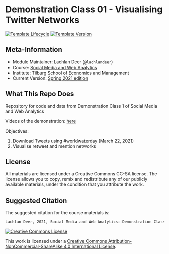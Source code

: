 # Demonstration Class 01 - Visualising Twitter Networks

[![Template Lifecycle](https://img.shields.io/badge/lifecycle-experimental-red.svg)](https://www.tidyverse.org/lifecycle/#experimental)
[![Template Version](https://img.shields.io/badge/version-2021-green.svg)]()

## Meta-Information

* Module Maintainer: Lachlan Deer (`@lachlandeer`)
* Course: [Social Media and Web Analytics](https://github.com/tisem-digital-marketing)
* Institute: Tilburg School of Economics and Management
* Current Version: [Spring 2021 edition](https://tisem-digital-marketing.github.io/2021-spring)

## What This Repo Does

Repository for code and data from Demonstration Class 1 of Social Media and Web Analytics

Videos of the demonstration: [here](TBA)

Objectives:

1. Download Tweets using #worldwaterday (March 22, 2021)
2. Visualise retweet and mention networks

## License

All materials are licensed under a Creative Commons CC-SA license. The license allows you to copy, remix and redistribute any of our publicly available materials, under the condition that you attribute the work.

## Suggested Citation

The suggested citation for the course materials is:

``` bash
Lachlan Deer, 2021, Social Media and Web Analytics: Demonstration Class 01 - Visualizing Twitter Networks, TiSEM
```

<a rel="license" href="http://creativecommons.org/licenses/by-sa/4.0/"><img alt="Creative Commons License" style="border-width:0" src="https://i.creativecommons.org/l/by-sa/4.0/88x31.png" /></a><br />

This work is licensed under a <a rel="license" href="http://creativecommons.org/licenses/by-sa/4.0/">Creative Commons Attribution-NonCommercial-ShareAlike 4.0 International License</a>.